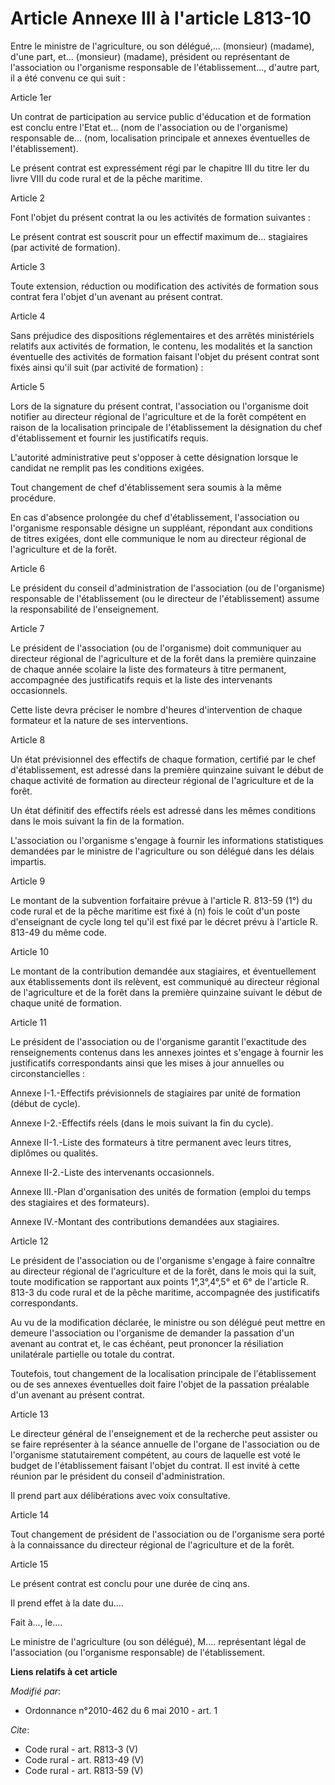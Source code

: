 # Article Annexe III à l'article L813-10

Entre le ministre de l'agriculture, ou son délégué,... (monsieur) (madame), d'une part, et... (monsieur) (madame), président
ou représentant de l'association ou l'organisme responsable de l'établissement..., d'autre part, il a été convenu ce qui
suit : 

Article 1er 

Un contrat de participation au service public d'éducation et de formation est conclu entre l'Etat et... (nom de l'association
ou de l'organisme) responsable de... (nom, localisation principale et annexes éventuelles de l'établissement). 

Le présent contrat est expressément régi par le chapitre III du titre Ier du livre VIII du code rural et de la pêche
maritime. 

Article 2 

Font l'objet du présent contrat la ou les activités de formation suivantes : 

Le présent contrat est souscrit pour un effectif maximum de... stagiaires (par activité de formation). 

Article 3 

Toute extension, réduction ou modification des activités de formation sous contrat fera l'objet d'un avenant au présent
contrat. 

Article 4 

Sans préjudice des dispositions réglementaires et des arrêtés ministériels relatifs aux activités de formation, le contenu,
les modalités et la sanction éventuelle des activités de formation faisant l'objet du présent contrat sont fixés ainsi qu'il
suit (par activité de formation) : 

Article 5 

Lors de la signature du présent contrat, l'association ou l'organisme doit notifier au directeur régional de l'agriculture et
de la forêt compétent en raison de la localisation principale de l'établissement la désignation du chef d'établissement et
fournir les justificatifs requis.

L'autorité administrative peut s'opposer à cette désignation lorsque le candidat ne remplit pas les conditions exigées. 

Tout changement de chef d'établissement sera soumis à la même procédure. 

En cas d'absence prolongée du chef d'établissement, l'association ou l'organisme responsable désigne un suppléant, répondant
aux conditions de titres exigées, dont elle communique le nom au directeur régional de l'agriculture et de la forêt. 

Article 6 

Le président du conseil d'administration de l'association (ou de l'organisme) responsable de l'établissement (ou le directeur
de l'établissement) assume la responsabilité de l'enseignement. 

Article 7 

Le président de l'association (ou de l'organisme) doit communiquer au directeur régional de l'agriculture et de la forêt dans
la première quinzaine de chaque année scolaire la liste des formateurs à titre permanent, accompagnée des justificatifs
requis et la liste des intervenants occasionnels. 

Cette liste devra préciser le nombre d'heures d'intervention de chaque formateur et la nature de ses interventions. 

Article 8 

Un état prévisionnel des effectifs de chaque formation, certifié par le chef d'établissement, est adressé dans la première
quinzaine suivant le début de chaque activité de formation au directeur régional de l'agriculture et de la forêt. 

Un état définitif des effectifs réels est adressé dans les mêmes conditions dans le mois suivant la fin de la formation.

L'association ou l'organisme s'engage à fournir les informations statistiques demandées par le ministre de l'agriculture ou
son délégué dans les délais impartis. 

Article 9 

Le montant de la subvention forfaitaire prévue à l'article R. 813-59 (1°) du code rural et de la pêche maritime est fixé à
(n) fois le coût d'un poste d'enseignant de cycle long tel qu'il est fixé par le décret prévu à l'article R. 813-49 du même
code. 

Article 10 

Le montant de la contribution demandée aux stagiaires, et éventuellement aux établissements dont ils relèvent, est communiqué
au directeur régional de l'agriculture et de la forêt dans la première quinzaine suivant le début de chaque unité de
formation. 

Article 11 

Le président de l'association ou de l'organisme garantit l'exactitude des renseignements contenus dans les annexes jointes et
s'engage à fournir les justificatifs correspondants ainsi que les mises à jour annuelles ou circonstancielles : 

Annexe I-1.-Effectifs prévisionnels de stagiaires par unité de formation (début de cycle). 

Annexe I-2.-Effectifs réels (dans le mois suivant la fin du cycle). 

Annexe II-1.-Liste des formateurs à titre permanent avec leurs titres, diplômes ou qualités. 

Annexe II-2.-Liste des intervenants occasionnels. 

Annexe III.-Plan d'organisation des unités de formation (emploi du temps des stagiaires et des formateurs). 

Annexe IV.-Montant des contributions demandées aux stagiaires. 

Article 12 

Le président de l'association ou de l'organisme s'engage à faire connaître au directeur régional de l'agriculture et de la
forêt, dans le mois qui la suit, toute modification se rapportant aux points 1°,3°,4°,5° et 6° de l'article R. 813-3 du code
rural et de la pêche maritime, accompagnée des justificatifs correspondants. 

Au vu de la modification déclarée, le ministre ou son délégué peut mettre en demeure l'association ou l'organisme de demander
la passation d'un avenant au contrat et, le cas échéant, peut prononcer la résiliation unilatérale partielle ou totale du
contrat. 

Toutefois, tout changement de la localisation principale de l'établissement ou de ses annexes éventuelles doit faire l'objet
de la passation préalable d'un avenant au présent contrat. 

Article 13 

Le directeur général de l'enseignement et de la recherche peut assister ou se faire représenter à la séance annuelle de
l'organe de l'association ou de l'organisme statutairement compétent, au cours de laquelle est voté le budget de
l'établissement faisant l'objet du contrat. Il est invité à cette réunion par le président du conseil d'administration. 

Il prend part aux délibérations avec voix consultative. 

Article 14 

Tout changement de président de l'association ou de l'organisme sera porté à la connaissance du directeur régional de
l'agriculture et de la forêt. 

Article 15 

Le présent contrat est conclu pour une durée de cinq ans. 

Il prend effet à la date du.... 

Fait à..., le.... 

Le ministre de l'agriculture (ou son délégué), M.... représentant légal de l'association (ou l'organisme responsable) de
l'établissement.

**Liens relatifs à cet article**

_Modifié par_:

  - Ordonnance n°2010-462 du 6 mai 2010 - art. 1

_Cite_:

  - Code rural - art. R813-3 (V)
  - Code rural - art. R813-49 (V)
  - Code rural - art. R813-59 (V)
